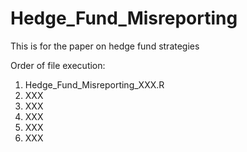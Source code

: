 Hedge_Fund_Misreporting
===================

This is for the paper on hedge fund strategies

Order of file execution:

  1. Hedge_Fund_Misreporting_XXX.R
  2. XXX
  3. XXX
  4. XXX
  5. XXX
  6. XXX